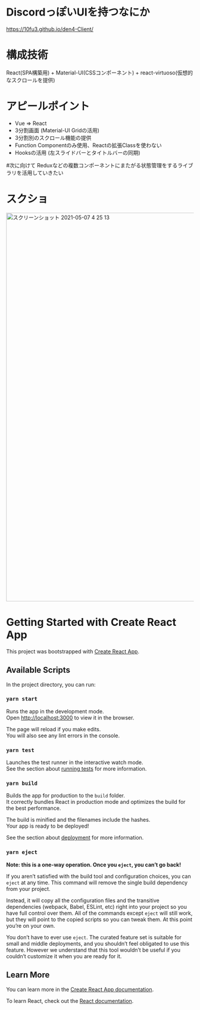 # DiscordっぽいUIを持つなにか
https://10fu3.github.io/den4-Client/

# 構成技術
React(SPA構築用) + Material-UI(CSSコンポーネント) + react-virtuoso(仮想的なスクロールを提供)

# アピールポイント
- Vue => React
- 3分割画面 (Material-UI Gridの活用)
- 3分割別のスクロール機能の提供
- Function Componentのみ使用、Reactの拡張Classを使わない
- Hooksの活用 (左スライドバーとタイトルバーの同期)

#次に向けて
Reduxなどの複数コンポーネントにまたがる状態管理をするライブラリを活用していきたい

# スクショ
<img width="1044" alt="スクリーンショット 2021-05-07 4 25 13" src="https://user-images.githubusercontent.com/31952653/117354387-39ca3480-aeec-11eb-876b-b5f2fbfd30b9.png">


# Getting Started with Create React App

This project was bootstrapped with [Create React App](https://github.com/facebook/create-react-app).

## Available Scripts

In the project directory, you can run:

### `yarn start`

Runs the app in the development mode.\
Open [http://localhost:3000](http://localhost:3000) to view it in the browser.

The page will reload if you make edits.\
You will also see any lint errors in the console.

### `yarn test`

Launches the test runner in the interactive watch mode.\
See the section about [running tests](https://facebook.github.io/create-react-app/docs/running-tests) for more information.

### `yarn build`

Builds the app for production to the `build` folder.\
It correctly bundles React in production mode and optimizes the build for the best performance.

The build is minified and the filenames include the hashes.\
Your app is ready to be deployed!

See the section about [deployment](https://facebook.github.io/create-react-app/docs/deployment) for more information.

### `yarn eject`

**Note: this is a one-way operation. Once you `eject`, you can’t go back!**

If you aren’t satisfied with the build tool and configuration choices, you can `eject` at any time. This command will remove the single build dependency from your project.

Instead, it will copy all the configuration files and the transitive dependencies (webpack, Babel, ESLint, etc) right into your project so you have full control over them. All of the commands except `eject` will still work, but they will point to the copied scripts so you can tweak them. At this point you’re on your own.

You don’t have to ever use `eject`. The curated feature set is suitable for small and middle deployments, and you shouldn’t feel obligated to use this feature. However we understand that this tool wouldn’t be useful if you couldn’t customize it when you are ready for it.

## Learn More

You can learn more in the [Create React App documentation](https://facebook.github.io/create-react-app/docs/getting-started).

To learn React, check out the [React documentation](https://reactjs.org/).

